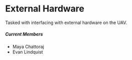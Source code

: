 # External Hardware

Tasked with interfacing with external hardware on the UAV.

##### Current Members
- Maya Chattoraj
- Evan Lindquist
